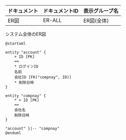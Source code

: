 ドキュメント|ドキュメントID|表示グループ名
------------|--------------|--------------
ER図        |ER-ALL        |ER図(全体)    

システム全体のER図

```plantuml
@startuml 

entity "account" {
    + ID [PK]
    ==
    * ログインID
    名前
    会社ID [FK("compnay", ID)]
    * 削除日時
}

entity "compnay" {
    * + ID [PK]
    ==
    会社名
    削除日時
}

"account" }|-- "compnay"
@enduml
```
